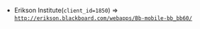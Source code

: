  - Erikson Institute(`client_id=1850`) => [`http://erikson.blackboard.com/webapps/Bb-mobile-bb_bb60/`](http://erikson.blackboard.com/webapps/Bb-mobile-bb_bb60/)
